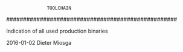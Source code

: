                    TOOLCHAIN
###################################################

Indication of all used production binaries


2016-01-02
Dieter Miosga    
